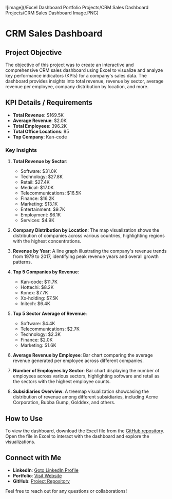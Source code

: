 ![image](/Excel Dashboard Portfolio Projects/CRM Sales Dashboard Projects/CRM Sales Dashboard Image.PNG)

# CRM Sales Dashboard

## Project Objective
The objective of this project was to create an interactive and comprehensive CRM sales dashboard using Excel to visualize and analyze key performance indicators (KPIs) for a company's sales data. The dashboard provides insights into total revenue, revenue by sector, average revenue per employee, company distribution by location, and more.

## KPI Details / Requirements
- **Total Revenue**: $169.5K
- **Average Revenue**: $2.0K
- **Total Employees**: 396.2K
- **Total Office Locations**: 85
- **Top Company**: Kan-code

### Key Insights
1. **Total Revenue by Sector**:
   - Software: $31.0K
   - Technology: $27.8K
   - Retail: $27.4K
   - Medical: $17.0K
   - Telecommunications: $16.5K
   - Finance: $16.2K
   - Marketing: $13.1K
   - Entertainment: $9.7K
   - Employment: $6.1K
   - Services: $4.9K

2. **Company Distribution by Location**: The map visualization shows the distribution of companies across various countries, highlighting regions with the highest concentrations.

3. **Revenue by Year**: A line graph illustrating the company's revenue trends from 1979 to 2017, identifying peak revenue years and overall growth patterns.

4. **Top 5 Companies by Revenue**:
   - Kan-code: $11.7K
   - Hottechi: $8.2K
   - Konex: $7.7K
   - Xx-holding: $7.5K
   - Initech: $6.4K

5. **Top 5 Sector Average of Revenue**:
   - Software: $4.4K
   - Telecommunications: $2.7K
   - Technology: $2.3K
   - Finance: $2.0K
   - Marketing: $1.6K

6. **Average Revenue by Employee**: Bar chart comparing the average revenue generated per employee across different companies.

7. **Number of Employees by Sector**: Bar chart displaying the number of employees across various sectors, highlighting software and retail as the sectors with the highest employee counts.

8. **Subsidiaries Overview**: A treemap visualization showcasing the distribution of revenue among different subsidiaries, including Acme Corporation, Bubba Gump, Golddex, and others.

## How to Use
To view the dashboard, download the Excel file from the [GitHub repository]([https://github.com/yourusername/yourrepository](https://github.com/AniruddhaDas1/Data_Analyst_Projects/tree/main/Excel%20Dashboard%20Portfolio%20Projects/CRM%20Sales%20Dashboard%20Projects)). Open the file in Excel to interact with the dashboard and explore the visualizations.

## Connect with Me
- **LinkedIn**: [Goto LinkedIn Profile](https://www.linkedin.com/in/aniruddha1/)
- **Portfolio**: [Visit Website](https://linktr.ee/aniruddha_das)
- **GitHub**: [Project Repository](https://github.com/AniruddhaDas1)

Feel free to reach out for any questions or collaborations!
